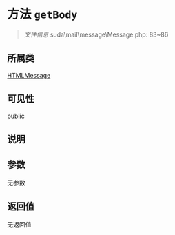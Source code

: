 # 方法 `getBody`

> *文件信息* suda\mail\message\Message.php: 83~86

## 所属类 

[HTMLMessage](../HTMLMessage.md)

## 可见性

 public 

## 说明



## 参数


无参数


## 返回值

无返回值
